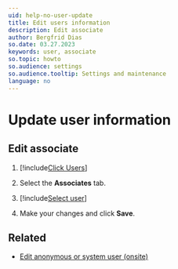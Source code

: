 ```yaml
---
uid: help-no-user-update
title: Edit users information
description: Edit associate
author: Bergfrid Dias
so.date: 03.27.2023
keywords: user, associate
so.topic: howto
so.audience: settings
so.audience.tooltip: Settings and maintenance
language: no
---
```


# Update user information

## Edit associate

1. [!include[Click Users](includes/goto-users.md)]

2. Select the **Associates** tab.

3. [!include[Select user](includes/select-user.md)]

4. Make your changes and click **Save**.

## Related

* [Edit anonymous or system user (onsite)][1]

<!-- Referenced links -->
[1]: other-users.md

<!-- Referenced images -->

